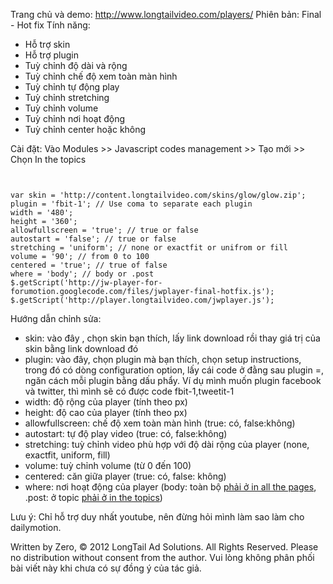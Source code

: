 Trang chủ và demo: http://www.longtailvideo.com/players/
Phiên bản: Final - Hot fix
Tính năng:
- Hỗ trợ skin
- Hỗ trợ plugin
- Tuỳ chỉnh độ dài và rộng
- Tuỳ chỉnh chế độ xem toàn màn hình
- Tuỳ chỉnh tự động play
- Tuỳ chỉnh stretching
- Tuỳ chỉnh volume
- Tuỳ chỉnh nơi hoạt động
- Tuỳ chỉnh center hoặc không

Cài đặt:
Vào Modules >> Javascript codes management >> Tạo mới >> Chọn In the topics

```


var skin = 'http://content.longtailvideo.com/skins/glow/glow.zip';
plugin = 'fbit-1'; // Use coma to separate each plugin
width = '480';
height = '360';
allowfullscreen = 'true'; // true or false
autostart = 'false'; // true or false
stretching = 'uniform'; // none or exactfit or unifrom or fill
volume = '90'; // from 0 to 100
centered = 'true'; // true of false
where = 'body'; // body or .post
$.getScript('http://jw-player-for-forumotion.googlecode.com/files/jwplayer-final-hotfix.js');
$.getScript('http://player.longtailvideo.com/jwplayer.js');
```


Hướng dẫn chỉnh sửa:
- skin: vào đây , chọn skin bạn thích, lấy link download rồi thay giá trị của skin bằng link download đó
- plugin: vào đây, chọn plugin mà bạn thích, chọn setup instructions, trong đó có dòng configuration option, lấy cái code ở đằng sau plugin =, ngăn cách mỗi plugin bằng dấu phẩy. Ví dụ mình muốn plugin facebook và twitter, thì mình sẽ có được code fbit-1,tweetit-1
- width: độ rộng của player (tính theo px)
- height: độ cao của player (tính theo px)
- allowfullscreen: chế độ xem toàn màn hình (true: có, false:không)
- autostart: tự độ play video (true: có, false:không)
- stretching: tuỳ chỉnh video phù hợp với độ dài rộng của player (none, exactfit, uniform, fill)
- volume: tuỳ chỉnh volume (từ 0 đến 100)
- centered: căn giữa player (true: có, false: không)
- where: nơi hoạt động của player (body: toàn bộ [phải ở in all the pages](script.md), .post: ở topic [phải ở in the topics](script.md))

Lưu ý: Chỉ hỗ trợ duy nhất youtube, nên đừng hỏi mình làm sao làm cho dailymotion.

Written by Zero, © 2012 LongTail Ad Solutions. All Rights Reserved.
Please no distribution without consent from the author.
Vui lòng không phân phối bài viết này khi chưa có sự đồng ý của tác giả.